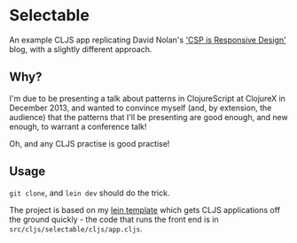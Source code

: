 # Selectable

An example CLJS app replicating David Nolan's
['CSP is Responsive Design'][1] blog, with a slightly different
approach.

[1]: http://swannodette.github.io/2013/07/31/extracting-processes/

## Why?

I'm due to be presenting a talk about patterns in ClojureScript at
ClojureX in December 2013, and wanted to convince myself (and, by
extension, the audience) that the patterns that I'll be presenting are
good enough, and new enough, to warrant a conference talk!

Oh, and any CLJS practise is good practise!

## Usage

`git clone`, and `lein dev` should do the trick.

The project is based on my [lein template][1] which gets CLJS
applications off the ground quickly - the code that runs the front end
is in `src/cljs/selectable/cljs/app.cljs`.

[1]: https://github.com/james-henderson/cljs-spa-template
